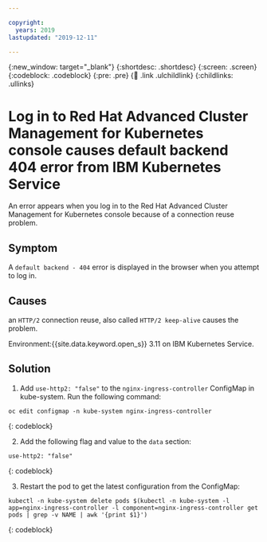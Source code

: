 ```yaml
---

copyright:
  years: 2019
lastupdated: "2019-12-11"

---
```


{:new_window: target="_blank"}
{:shortdesc: .shortdesc}
{:screen: .screen}
{:codeblock: .codeblock}
{:pre: .pre}
{:child: .link .ulchildlink}
{:childlinks: .ullinks}

# Log in to Red Hat Advanced Cluster Management for Kubernetes console causes default backend 404 error from IBM Kubernetes Service

An error appears when you log in to the Red Hat Advanced Cluster Management for Kubernetes console because of a connection reuse problem.

## Symptom

A `default backend - 404` error is displayed in the browser when you attempt to log in.

## Causes

an `HTTP/2` connection reuse, also called `HTTP/2 keep-alive` causes the problem.

Environment:{{site.data.keyword.open_s}} 3.11 on IBM Kubernetes Service.

## Solution

1. Add `use-http2: "false"` to the `nginx-ingress-controller` ConfigMap in kube-system. Run the following command:

```
oc edit configmap -n kube-system nginx-ingress-controller
```
{: codeblock}

2. Add the following flag and value to the `data` section:

```
use-http2: "false"
```
{: codeblock}

3. Restart the pod to get the latest configuration from the ConfigMap:
 
```
kubectl -n kube-system delete pods $(kubectl -n kube-system -l app=nginx-ingress-controller -l component=nginx-ingress-controller get pods | grep -v NAME | awk '{print $1}')
```
{: codeblock}